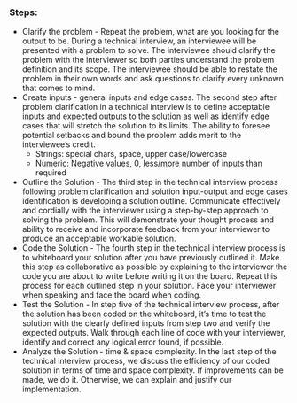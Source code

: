 
### Steps:
* Clarify the problem - Repeat the problem, what are you looking for the output to be. During a technical interview, an interviewee will be presented with a problem to solve. The interviewee should clarify the problem with the interviewer so both parties understand the problem definition and its scope. The interviewee should be able to restate the problem in their own words and ask questions to clarify every unknown that comes to mind.
* Create inputs - general inputs and edge cases. The second step after problem clarification in a technical interview is to define acceptable inputs and expected outputs to the solution as well as identify edge cases that will stretch the solution to its limits. The ability to foresee potential setbacks and bound the problem adds merit to the interviewee’s credit.
  * Strings: special chars, space, upper case/lowercase
  * Numeric: Negative values, 0, less/more number of inputs than required
* Outline the Solution - The third step in the technical interview process following problem clarification and solution input-output and edge cases identification is developing a solution outline. Communicate effectively and cordially with the interviewer using a step-by-step approach to solving the problem. This will demonstrate your thought process and ability to receive and incorporate feedback from your interviewer to produce an acceptable workable solution.
* Code the Solution - The fourth step in the technical interview process is to whiteboard your solution after you have previously outlined it. Make this step as collaborative as possible by explaining to the interviewer the code you are about to write before writing it on the board. Repeat this process for each outlined step in your solution. Face your interviewer when speaking and face the board when coding.
* Test the Solution - In step five of the technical interview process, after the solution has been coded on the whiteboard, it’s time to test the solution with the clearly defined inputs from step two and verify the expected outputs. Walk through each line of code with your interviewer, identify and correct any logical error found, if possible.
* Analyze the Solution - time & space complexity. In the last step of the technical interview process, we discuss the efficiency of our coded solution in terms of time and space complexity. If improvements can be made, we do it. Otherwise, we can explain and justify our implementation.







